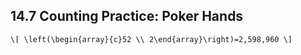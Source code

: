 ## 14.7 Counting Practice: Poker Hands

`\[
\left(\begin{array}{c}52 \\ 2\end{array}\right)=2,598,960
\]`
